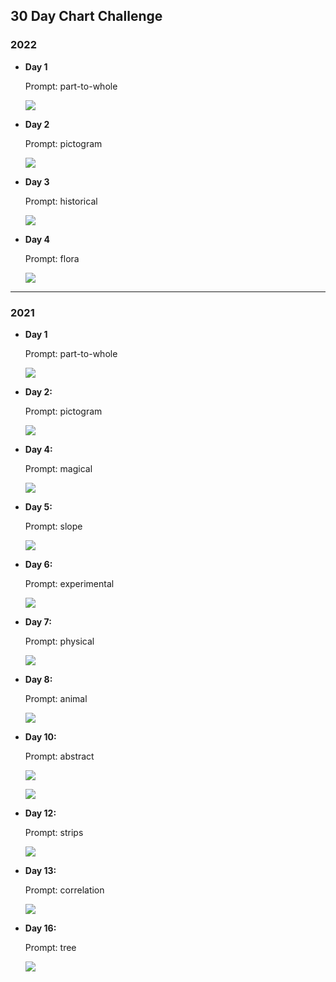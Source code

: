 ## 30 Day Chart Challenge

### 2022

- **Day 1**

  Prompt: part-to-whole

  ![](https://github.com/Sarah145/30DayChartChallenge/blob/master/2022/day1/01-part-to-whole.png?raw=true)

- **Day 2**

  Prompt: pictogram

  ![](https://github.com/Sarah145/30DayChartChallenge/blob/master/2022/day2/02-pictogram.png?raw=true)

- **Day 3** 

  Prompt: historical

  ![](https://github.com/Sarah145/30DayChartChallenge/blob/master/2022/day3/03-historical.gif?raw=true)

- **Day 4**

  Prompt: flora

  ![](https://github.com/Sarah145/30DayChartChallenge/blob/master/2022/day4/04-flora.png?raw=true)

----------

### 2021

- **Day 1** 

  Prompt: part-to-whole

  ![](https://github.com/Sarah145/30DayChartChallenge/blob/master/day1/01-part-to-whole.png?raw=true)

- **Day 2:**

  Prompt: pictogram

  ![](https://github.com/Sarah145/30DayChartChallenge/blob/master/day2/02-pictogram.png?raw=true)

- **Day 4:**

  Prompt: magical

  ![](https://github.com/Sarah145/30DayChartChallenge/blob/master/day4/04-magical.gif?raw=true)

- **Day 5:**

  Prompt: slope

  ![](https://github.com/Sarah145/30DayChartChallenge/blob/master/day5/05-slope.png?raw=true)

- **Day 6:**

  Prompt: experimental

  ![](https://github.com/Sarah145/30DayChartChallenge/blob/master/day6/06-experimental.png?raw=true)

- **Day 7:**

  Prompt: physical

  ![](https://github.com/Sarah145/30DayChartChallenge/blob/master/day7/07-physical.png?raw=true)

- **Day 8:**

  Prompt: animal

  ![](https://github.com/Sarah145/30DayChartChallenge/blob/master/day8/08-animal.png?raw=true)

- **Day 10:**

  Prompt: abstract

  ![](https://github.com/Sarah145/30DayChartChallenge/blob/master/day10/10-abstract.png?raw=true)

  ![](https://github.com/Sarah145/30DayChartChallenge/blob/master/day10/10-abstract1.png?raw=true)
  
- **Day 12:**

  Prompt: strips

  ![](https://github.com/Sarah145/30DayChartChallenge/blob/master/day12/12-strips.png?raw=true)

- **Day 13:**

  Prompt: correlation

  ![](https://github.com/Sarah145/30DayChartChallenge/blob/master/day13/13-correlation.png?raw=true)

- **Day 16:**

  Prompt: tree

  ![](https://github.com/Sarah145/30DayChartChallenge/blob/master/day16/16-tree.png?raw=true)